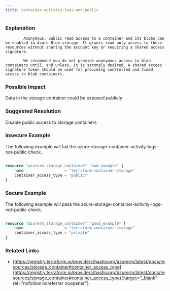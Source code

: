 ```yaml
---
title: container-activity-logs-not-public
---
```


### Explanation


			Anonymous, public read access to a container and its blobs can be enabled in Azure Blob storage. It grants read-only access to these resources without sharing the account key or requiring a shared access signature.

			We recommend you do not provide anonymous access to blob containers until, and unless, it is strongly desired. A shared access signature token should be used for providing controlled and timed access to blob containers.

### Possible Impact
Data in the storage container could be exposed publicly

### Suggested Resolution
Disable public access to storage containers


### Insecure Example

The following example will fail the azure-storage-container-activity-logs-not-public check.

```terraform

resource "azurerm_storage_container" "bad_example" {
	name                  = "terraform-container-storage"
	container_access_type = "public"
}

```



### Secure Example

The following example will pass the azure-storage-container-activity-logs-not-public check.

```terraform

resource "azurerm_storage_container" "good_example" {
	name                  = "terraform-container-storage"
	container_access_type = "private"
}

```




### Related Links


- [https://registry.terraform.io/providers/hashicorp/azurerm/latest/docs/resources/storage_container#container_access_type](https://registry.terraform.io/providers/hashicorp/azurerm/latest/docs/resources/storage_container#container_access_type){:target="_blank" rel="nofollow noreferrer noopener"}


